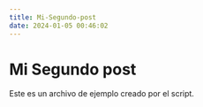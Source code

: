 ```yaml
---
title: Mi-Segundo-post
date: 2024-01-05 00:46:02
---
```

# Mi Segundo post

Este es un archivo de ejemplo creado por el script.
